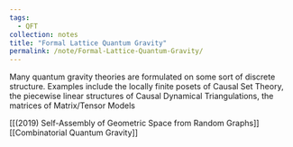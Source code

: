 ```yaml
---
tags:
  - QFT
collection: notes
title: "Formal Lattice Quantum Gravity"
permalink: /note/Formal-Lattice-Quantum-Gravity/
---
```

Many quantum gravity theories are formulated on some sort of discrete structure. Examples include the locally finite posets of Causal Set Theory, the piecewise linear structures of Causal Dynamical Triangulations, the matrices of Matrix/Tensor Models

[[(2019) Self-Assembly of Geometric Space from Random Graphs]]
[[Combinatorial Quantum Gravity]]